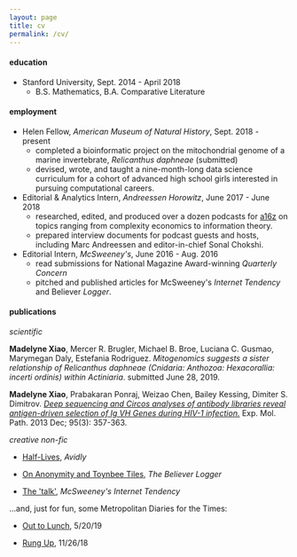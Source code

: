 ```yaml
---
layout: page
title: cv
permalink: /cv/
---
```


#### education
* Stanford University, Sept. 2014 - April 2018
	- B.S. Mathematics, B.A. Comparative Literature

#### employment
* Helen Fellow, _American Museum of Natural History_, Sept. 2018 - present
	-  completed a bioinformatic project on the mitochondrial genome of a marine invertebrate, _Relicanthus daphneae_ (submitted)
	-  devised, wrote, and taught a nine-month-long data science curriculum for a cohort of advanced high school girls interested in pursuing computational careers. 
* Editorial & Analytics Intern, _Andreessen Horowitz_, June 2017 - June 2018
	-  researched, edited, and produced over a dozen podcasts for [a16z](a16z.com) on topics ranging from complexity economics to information theory.
	-  prepared interview documents for podcast guests and hosts, including Marc Andreessen and editor-in-chief Sonal Chokshi.
* Editorial Intern, _McSweeney's_, June 2016 - Aug. 2016
	-  read submissions for National Magazine Award-winning _Quarterly Concern_
	-  pitched and published articles for McSweeney's _Internet Tendency_ and Believer _Logger_.

#### publications 

_scientific_

**Madelyne Xiao**, Mercer R. Brugler, Michael B. Broe, Luciana C. Gusmao, Marymegan Daly, Estefania Rodriguez. _Mitogenomics suggests a sister relationship of Relicanthus daphneae (Cnidaria: Anthozoa: Hexacorallia: incerti ordinis) within Actiniaria_. submitted June 28, 2019. 

**Madelyne Xiao**, Prabakaran Ponraj, Weizao Chen, Bailey Kessing, Dimiter S. Dimitrov. [_Deep sequencing and Circos analyses of antibody libraries reveal antigen-driven selection of Ig VH Genes during HIV-1 infection._](https://www.ncbi.nlm.nih.gov/pmc/articles/PMC3889869/) Exp. Mol. Path. 2013 Dec; 95(3): 357-363.


_creative non-fic_

- [Half-Lives](http://avidly.lareviewofbooks.org/), _Avidly_ 

- [On Anonymity and Toynbee Tiles](https://believermag.com/logger/toynbee/), _The Believer Logger_

- [The 'talk'](https://www.mcsweeneys.net/articles/a-mother-gives-her-30-something-daughter-the-talk), _McSweeney's Internet Tendency_

...and, just for fun, some Metropolitan Diaries for the Times:

- [Out to Lunch](https://www.nytimes.com/2019/05/20/nyregion/metropolitan-diary.html), 5/20/19

- [Rung Up](https://www.nytimes.com/2018/11/26/nyregion/metropolitan-diary.html), 11/26/18 

